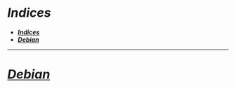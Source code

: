 <!-- Autor: Daniel Benjamin Perez Morales -->
<!-- GitHub: https://github.com/DanielPerezMoralesDev13 -->
<!-- Correo electrónico: danielperezdev@proton.me -->

# ***Indices***

- [***Indices***](#indices)
- [***Debian***](#debian)

---

# ***[Debian](https://github.com/DanielPerezMoralesDev13/Notes/tree/master/Linux/Debian "https://github.com/DanielPerezMoralesDev13/Notes/tree/master/Linux/Debian")***
